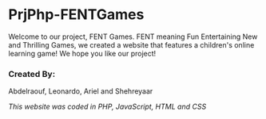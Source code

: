 # PrjPhp-FENTGames
Welcome to our project, FENT Games. FENT meaning Fun Entertaining New and Thrilling Games, we created a website that features a children's online learning game!
We hope you like our project!

### Created By:

Abdelraouf, Leonardo, Ariel and Shehreyaar 



*This website was coded in PHP, JavaScript, HTML and CSS*
